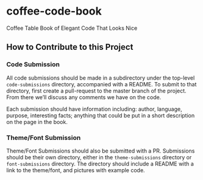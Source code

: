 # coffee-code-book
Coffee Table Book of Elegant Code That Looks Nice

## How to Contribute to this Project

### Code Submission
All code submissions should be made in a subdirectory under the top-level `code-submissions` directory, accompanied with a README. To submit to that directory, first create a pull-request to the master branch of the project. From there we’ll discuss any comments we have on the code.  
  
Each submission should have information including: author, language, purpose, interesting facts; anything that could be put in a short description on the page in the book.

### Theme/Font Submission
Theme/Font Submissions should also be submitted with a PR. Submissions should be their own directory, either in the `theme-submissions` directory or `font-submissions` directory. The directory should include a README with a link to the theme/font, and pictures with example code.
